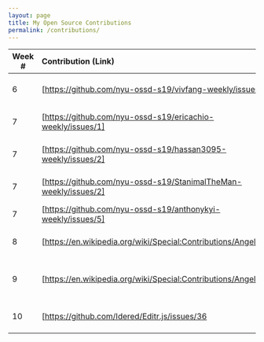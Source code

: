 ```yaml
---
layout: page
title: My Open Source Contributions
permalink: /contributions/
---
```


<!-- 
Type of the contribution should be "Wikipedia edit", "OpenStreet Map feature", "Documentation", "Course website", "Blog", 
"Browse Add-on", etc. 

The descriptioin should include a brief summary of what you did. 

Replace the first row with your contribution. 

--> 





| Week #       | Contribution (Link)  | Type  | Description | 
|---|:---|:---|:---| 
|  6   | [https://github.com/nyu-ossd-s19/vivfang-weekly/issues/1]    | course blog    |   I fixed a spelling error  |
|  7  | [https://github.com/nyu-ossd-s19/ericachio-weekly/issues/1]    | course blog    |  fixed a spelling error    |
|  7   | [https://github.com/nyu-ossd-s19/hassan3095-weekly/issues/2]    | course blog    |  fixed a spelling error  |
|  7   | [https://github.com/nyu-ossd-s19/StanimalTheMan-weekly/issues/2]  | course blog  | Suggested standard format |
|  7   | [https://github.com/nyu-ossd-s19/anthonykyi-weekly/issues/5]    | course blog   | Spelling error    |
| 8   | [https://en.wikipedia.org/wiki/Special:Contributions/AngelinaU] | wikipedia | small fix link, added a link |
| 9 | [https://en.wikipedia.org/wiki/Special:Contributions/AngelinaU] | wikipedia | enhanced translation from spanish |
| 10 | [https://github.com/Idered/Editr.js/issues/36 | Idered/Editr.js] | made an issue of broekn link |
